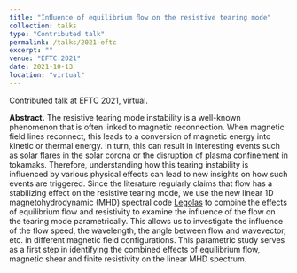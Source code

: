 ```yaml
---
title: "Inﬂuence of equilibrium ﬂow on the resistive tearing mode"
collection: talks
type: "Contributed talk"
permalink: /talks/2021-eftc
excerpt: ""
venue: "EFTC 2021"
date: 2021-10-13
location: "virtual"
---
```


Contributed talk at EFTC 2021, virtual.

__Abstract.__ The resistive tearing mode instability is a well-known phenomenon that is often linked to magnetic reconnection. When magnetic field lines reconnect, this leads to a conversion of magnetic energy into kinetic or thermal energy. In turn, this can result in interesting events such as solar flares in the solar corona or the disruption of plasma confinement in tokamaks. Therefore, understanding how this tearing instability is influenced by various physical effects can lead to new insights on how such events are triggered.
Since the literature regularly claims that flow has a stabilizing effect on the resistive tearing mode, we use the new linear 1D magnetohydrodynamic (MHD) spectral code [Legolas](https://legolas.science) to combine the effects of equilibrium flow and resistivity to examine the influence of the flow on the tearing mode parametrically. This allows us to investigate the influence of the flow speed, the wavelength, the angle between flow and wavevector, etc. in different magnetic field configurations. This parametric study serves as a first step in identifying the combined effects of equilibrium flow, magnetic shear and finite resistivity on the linear MHD spectrum.
